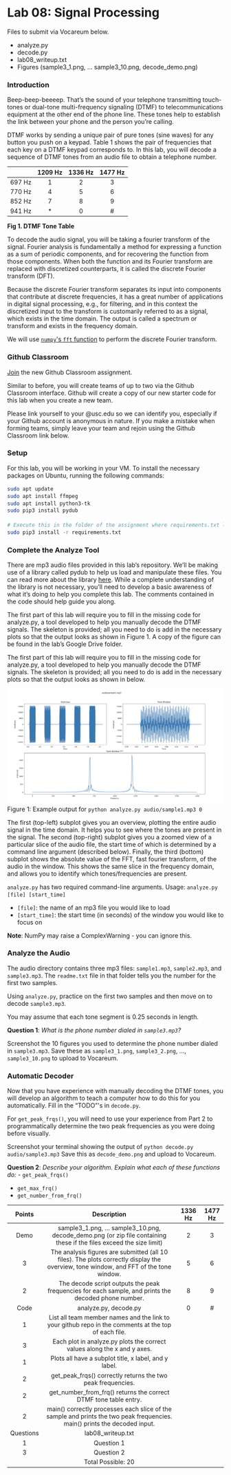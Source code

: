 # Lab 08: Signal Processing

Files to submit via Vocareum below. 
- analyze.py
- decode.py
- lab08_writeup.txt
- Figures (sample3_1.png, … sample3_10.png, decode_demo.png)

### Introduction
Beep-beep-beeeep. That’s the sound of your telephone transmitting touch-tones or dual-tone multi-frequency signaling (DTMF) to telecommunications equipment at the other end of the phone line. These tones help to establish the link between your phone and the person you’re calling.

DTMF works by sending a unique pair of pure tones (sine waves) for any button you push on a keypad. Table 1 shows the pair of frequencies that each key on a DTMF keypad corresponds to. In this lab, you will decode a sequence of DTMF tones from an audio file to obtain a telephone number.

|        | 1209 Hz | 1336 Hz | 1477 Hz |
|--------|:-------:|:-------:|:-------:|
| 697 Hz |    1    |    2    |    3    |
| 770 Hz |    4    |    5    |    6    |
| 852 Hz |    7    |    8    |    9    |
| 941 Hz |    *    |    0    |    #    |

**Fig 1. DTMF Tone Table**

To decode the audio signal, you will be taking a fourier transform of the signal. Fourier analysis is fundamentally a method for expressing a function as a sum of periodic components, and for recovering the function from those components. When both the function and its Fourier transform are replaced with discretized counterparts, it is called the discrete Fourier transform (DFT). 

Because the discrete Fourier transform separates its input into components that contribute at discrete frequencies, it has a great number of applications in digital signal processing, e.g., for filtering, and in this context the discretized input to the transform is customarily referred to as a signal, which exists in the time domain. The output is called a spectrum or transform and exists in the frequency domain.

We will use [`numpy`'s `fft` function](https://numpy.org/doc/stable/reference/routines.fft.html) to perform the discrete Fourier transform.

### Github Classroom
[Join](https://classroom.github.com/a/fVhS4u4B) the new Github Classroom assignment.

Similar to before, you will create teams of up to two via the Github Classroom interface. Github will create a copy of our new starter code for this lab when you create a new team.

Please link yourself to your @usc.edu so we can identify you, especially if your Github account is anonymous in nature. If you make a mistake when forming teams, simply leave your team and rejoin using the Github Classroom link below.

### Setup
For this lab, you will be working in your VM. To install the necessary packages on Ubuntu, running the following commands:

```sh
sudo apt update
sudo apt install ffmpeg
sudo apt install python3-tk
sudo pip3 install pydub

# Execute this in the folder of the assignment where requirements.txt lives
sudo pip3 install -r requirements.txt
```

### Complete the Analyze Tool
There are mp3 audio files provided in this lab’s repository. We’ll be making use of a library called pydub to help us load and manipulate these files. You can read more about the library [here](https://github.com/jiaaro/pydub). While a complete understanding of the library is not necessary, you’ll need to develop a basic awareness of what it’s doing to help you complete this lab. The comments contained in the code should help guide you along.

The first part of this lab will require you to fill in the missing code for analyze.py, a tool developed to help you manually decode the DTMF signals. The skeleton is provided; all you need to do is add in the necessary plots so that the output looks as shown in Figure 1. A copy of the figure can be found in the lab’s Google Drive folder.

The first part of this lab will require you to fill in the missing code for analyze.py, a tool developed to help you manually decode the DTMF signals. The skeleton is provided; all you need to do is add in the necessary plots so that the output looks as shown in below.

![](./Fig-1.png)
Figure 1: Example output for `python analyze.py audio/sample1.mp3 0`

The first (top-left) subplot gives you an overview, plotting the entire audio signal in the time domain. It helps you to see where the tones are present in the signal. The second (top-right) subplot gives you a zoomed view of a particular slice of the audio file, the start time of which is determined by a command line argument (described below). Finally, the third (bottom) subplot shows the absolute value of the FFT, fast fourier transform, of the audio in the window. This shows the same slice in the frequency domain, and allows you to identify which tones/frequencies are present.

`analyze.py` has two required command-line arguments.
Usage: `analyze.py [file] [start_time]`
- `[file]`: the name of an mp3 file you would like to load
- `[start_time]`: the start time (in seconds) of the window you would like to focus on

**Note**: NumPy may raise a ComplexWarning - you can ignore this.

### Analyze the Audio
The audio directory contains three mp3 files: `sample1.mp3`, `sample2.mp3`, and `sample3.mp3`. The `readme.txt` file in that folder tells you the number for the first two samples. 

Using `analyze.py`, practice on the first two samples and then move on to decode `sample3.mp3`.

You may assume that each tone segment is 0.25 seconds in length.

**Question 1**: *What is the phone number dialed in `sample3.mp3`?*

Screenshot the 10 figures you used to determine the phone number dialed in `sample3.mp3`. 
Save these as `sample3_1.png`, `sample3_2.png`, …, `sample3_10.png` to upload to Vocareum.

### Automatic Decoder
Now that you have experience with manually decoding the DTMF tones, you will develop an algorithm to teach a computer how to do this for you automatically. Fill in the “TODO”'s in `decode.py`. 

For `get_peak_frqs()`, you will need to use your experience from Part 2 to programmatically determine the two peak frequencies as you were doing before visually.

Screenshot your terminal showing the output of `python decode.py audio/sample3.mp3`
Save this as `decode_demo.png` and upload to Vocareum.

**Question 2**: *Describe your algorithm. Explain what each of these functions do:* - `get_peak_frqs()`
- `get_max_frq()`
- `get_number_from_frq()`

|   Points  |                                                              Description                                                              | 1336 Hz | 1477 Hz |
|:---------:|:-------------------------------------------------------------------------------------------------------------------------------------:|:-------:|:-------:|
|    Demo   | sample3_1.png, … sample3_10.png, decode_demo.png (or zip file containing these if the files exceed the size limit)                    |    2    |    3    |
|     3     | The analysis figures are submitted (all 10 files). The plots correctly display the overview, tone window, and FFT of the tone window. |    5    |    6    |
|     2     | The decode script outputs the peak frequencies for each sample, and prints the decoded phone number.                                  |    8    |    9    |
|    Code   | analyze.py, decode.py                                                                                                                 |    0    |    #    |
|     1     | List all team member names and the link to your github repo in the comments at the top of each file.                                  |         |         |
|     3     | Each plot in analyze.py plots the correct values along the x and y axes.                                                              |         |         |
|     1     | Plots all have a subplot title, x label, and y label.                                                                                 |         |         |
|     2     | get_peak_frqs() correctly returns the two peak frequencies.                                                                           |         |         |
|     2     | get_number_from_frq() returns the correct DTMF tone table entry.                                                                      |         |         |
|     2     | main() correctly processes each slice of the sample and prints the two peak frequencies. main() prints the decoded input.             |         |         |
| Questions | lab08_writeup.txt                                                                                                                     |         |         |
|     1     | Question 1                                                                                                                            |         |         |
|     3     | Question 2                                                                                                                            |         |         |
|           | Total Possible: 20                                                                                                                    |         |         |